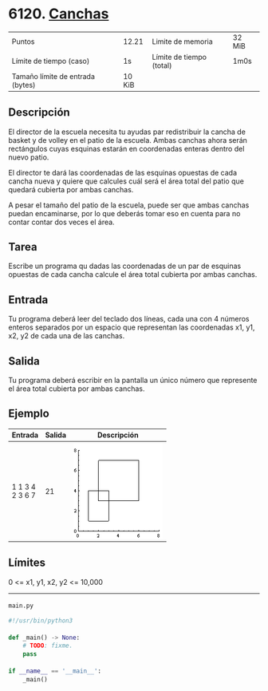 # 6120. [Canchas](https://omegaup.com/arena/problem/COMI-Canchas/)

<table style="margin-left: auto; margin-right: auto;">
<tbody>
  <tr>
    <td>Puntos</td>
    <td>12.21</td>
    <td>Limite de memoria</td>
    <td>32 MiB</td>
  </tr>
  <tr>
    <td>Límite de tiempo (caso)</td>
    <td>1s</td>
    <td>Límite de tiempo (total)</td>
    <td>1m0s</td>
  </tr>
  <tr>
    <td>Tamaño límite de entrada (bytes)</td>
    <td>10 KiB</td>
    <td></td>
    <td></td>
  </tr>
</tbody>
</table>

## Descripción

El director de la escuela necesita tu ayudas par redistribuir la cancha
de basket y de volley en el patio de la escuela. Ambas canchas ahora
serán rectángulos cuyas esquinas estarán en coordenadas enteras dentro
del nuevo patio.

El director te dará las coordenadas de las esquinas opuestas de cada
cancha nueva y quiere que calcules cuál será el área total del patio
que quedará cubierta por ambas canchas.

A pesar el tamaño del patio de la escuela, puede ser que ambas canchas
puedan encaminarse, por lo que deberás tomar eso en cuenta para no
contar contar dos veces el área.

## Tarea

Escribe un programa qu dadas las coordenadas de un par de esquinas
opuestas de cada cancha calcule el área total cubierta por ambas
canchas.

## Entrada

Tu programa deberá leer del teclado dos líneas, cada una con 4 números
enteros separados por un espacio que representan las coordenadas x1,
y1, x2, y2 de cada una de las canchas.

## Salida

Tu programa deberá escribir en la pantalla un único número que
represente el área total cubierta por ambas canchas.

## Ejemplo

|Entrada             |Salida|Descripción
|--------------------|------|:-:
|1 1 3 4 <br> 2 3 6 7|21|![img](/omega_up/6120_canchas/6120_img.png)



## Límites

0 <= x1, y1, x2, y2 <= 10,000

---


`main.py`
```python
#!/usr/bin/python3

def _main() -> None:
    # TODO: fixme.
    pass

if __name__ == '__main__':
    _main()
```